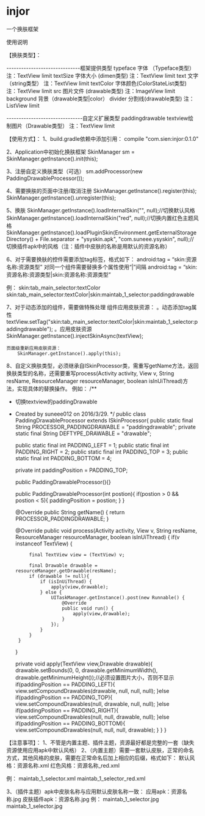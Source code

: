 # injor
一个换肤框架

使用说明

【换肤类型】：

------------------------------框架提供类型
typeface 字体 （Typeface类型） 注：TextView limit
textSize 字体大小 (dimen类型) 注：TextView limit
text 文字（string类型） 注：TextView limit
textColor 字体颜色(ColorStateList类型) 注：TextView limit
src 图片文件 (drawable类型) 注：ImageView limit
background 背景（drawable类型|color）
divider 分割线(drawable类型) 注：ListView limit

-------------------------------自定义扩展类型
paddingdrawable textview绘制图片（Drawable类型） 注：TextView limit

【使用方式】：
1、build.gradle依赖中添加引用：
compile "com.sien:injor:0.1.0"

2、Application中初始化换肤框架
	SkinManager sm = SkinManager.getInstance().init(this);
	
3、注册自定义换肤类型（可选）
	sm.addProcessor(new PaddingDrawableProcessor());
	
4、需要换肤的页面中注册/取消注册
	SkinManager.getInstance().register(this);
	SkinManager.getInstance().unregister(this);
	
5、换肤
	SkinManager.getInstance().loadInternalSkin("", null);//切换默认风格
	SkinManager.getInstance().loadInternalSkin("red", null);//切换内置红色主题风格
	SkinManager.getInstance().loadPluginSkin(Environment.getExternalStorageDirectory() + File.separator + "ysyskin.apk", "com.suneee.ysyskin", null);//切换插件apk中的风格（注：插件中皮肤的名称是用默认的资源名称）

6、对于需要换肤的控件需要添加tag标签，格式如下：
	android:tag = “skin:资源名称:资源类型”
对同一个组件需要替换多个属性使用“|”间隔
	android:tag = “skin:资源名称:资源类型|skin:资源名称:资源类型”

例：
	skin:tab_main_selector:textColor
	skin:tab_main_selector:textColor|skin:maintab_1_selector:paddingdrawable
	
7、对于动态添加的组件，需要做特殊处理
	组件应用皮肤资源：
		。动态添加tag属性
			textView.setTag("skin:tab_main_selector:textColor|skin:maintab_1_selector:paddingdrawable");
		。应用皮肤资源
			SkinManager.getInstance().injectSkinAsync(textView);
		
	页面级重新应用皮肤资源：
		SkinManager.getInstance().apply(this);
		
8、自定义换肤类型，必须继承自ISkinProcessor类，需重写getName方法，返回换肤类型的名称，还需要重写process(Activity activity, View v, String resName, ResourceManager resourceManager, boolean isInUiThread)方法，实现具体的替换操作。
例如：
/**
 * 切换textview的paddingDrawable
 * Created by suneee012 on 2016/3/29.
 */
public class PaddingDrawableProcessor extends ISkinProcessor{
    public static final String PROCESSOR_PADDINGDRAWABLE = "paddingdrawable";
    private static final String DEFTYPE_DRAWABLE = "drawable";

    public static final int PADDING_LEFT = 1;
    public static final int PADDING_RIGHT = 2;
    public static final int PADDING_TOP = 3;
    public static final int PADDING_BOTTOM = 4;

    private int paddingPosition = PADDING_TOP;

    public PaddingDrawableProcessor(){}
    
    public PaddingDrawableProcessor(int postion){
        if(postion > 0 && postion < 5){
            paddingPosition = postion;
        }
    }

    @Override
    public String getName() {
        return PROCESSOR_PADDINGDRAWABLE;
    }

    @Override
    public void process(Activity activity, View v, String resName, ResourceManager resourceManager, boolean isInUiThread) {
        if(v instanceof TextView) {

            final TextView view = (TextView) v;

            final Drawable drawable = resourceManager.getDrawable(resName);
            if (drawable != null){
                if (isInUiThread) {
                    apply(view,drawable);
                } else {
                    UITaskManager.getInstance().post(new Runnable() {
                        @Override
                        public void run() {
                            apply(view,drawable);
                        }
                    });
                }
            }
        }
    }

    private void apply(TextView view,Drawable drawable){
        drawable.setBounds(0, 0, drawable.getMinimumWidth(), drawable.getMinimumHeight());//必须设置图片大小，否则不显示
        if(paddingPosition == PADDING_LEFT){
            view.setCompoundDrawables(drawable, null, null, null);
        }else if(paddingPosition == PADDING_TOP){
            view.setCompoundDrawables(null, drawable, null, null);
        }else if(paddingPosition == PADDING_RIGHT){
            view.setCompoundDrawables(null, null, drawable, null);
        }else if(paddingPosition == PADDING_BOTTOM){
            view.setCompoundDrawables(null, null, null, drawable);
        }
    }
}
	
【注意事项】：
1、不管是内置主题、插件主题，资源最好都是完整的一套（缺失资源使用应用apk中默认风格）
2、（内置主题）需要一套默认皮肤，正常的命名方式，其他风格的皮肤，需要在正常命名后加上相应的后缀，格式如下：
	默认风格：资源名称.xml 
	红色风格：资源名称_red.xml
	
例：
	maintab_1_selector.xml
	maintab_1_selector_red.xml
	
3、（插件主题）apk中皮肤名称与应用默认皮肤名称一致：
	应用apk：资源名称.jpg 
	皮肤插件apk：资源名称.jpg 
例：
	maintab_1_selector.jpg
	maintab_1_selector.jpg	

